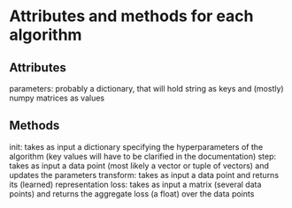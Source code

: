 # Attributes and methods for each algorithm

## Attributes
parameters: probably a dictionary, that will hold string as keys and (mostly) numpy matrices as values

## Methods
init: takes as input a dictionary specifying the hyperparameters of the algorithm (key values will have to be clarified in the documentation)
step: takes as input a data point (most likely a vector or tuple of vectors) and updates the parameters
transform: takes as input a data point and returns its (learned) representation
loss: takes as input a matrix (several data points) and returns the aggregate loss (a float) over the data points
